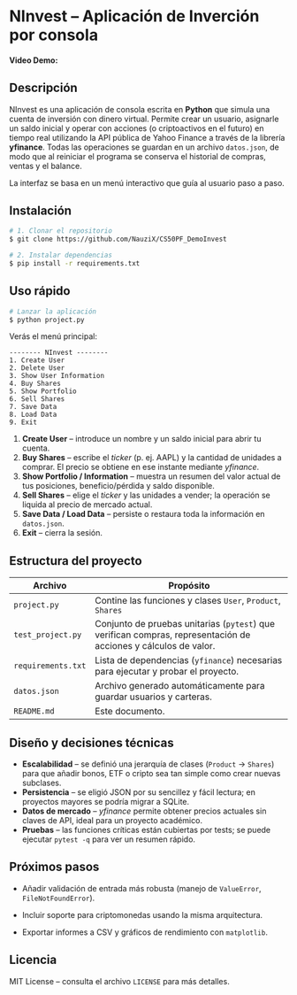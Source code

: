 # NInvest – Aplicación de Inverción por consola

#### Video Demo:

## Descripción
NInvest es una aplicación de consola escrita en **Python** que simula una cuenta de inversión con dinero virtual. Permite crear un usuario, asignarle un saldo inicial y operar con acciones (o criptoactivos en el futuro) en tiempo real utilizando la API pública de Yahoo Finance a través de la librería **yfinance**. Todas las operaciones se guardan en un archivo `datos.json`, de modo que al reiniciar el programa se conserva el historial de compras, ventas y el balance.

La interfaz se basa en un menú interactivo que guía al usuario paso a paso.
## Instalación
```bash
# 1. Clonar el repositorio
$ git clone https://github.com/NauziX/CS50PF_DemoInvest

# 2. Instalar dependencias
$ pip install -r requirements.txt
```

## Uso rápido
```bash
# Lanzar la aplicación
$ python project.py
```
Verás el menú principal:
```
-------- NInvest --------
1. Create User
2. Delete User
3. Show User Information
4. Buy Shares
5. Show Portfolio
6. Sell Shares
7. Save Data
8. Load Data
9. Exit
```

1. **Create User** – introduce un nombre y un saldo inicial para abrir tu cuenta.
2. **Buy Shares** – escribe el *ticker* (p. ej. AAPL) y la cantidad de unidades a comprar. El precio se obtiene en ese instante mediante *yfinance*.
3. **Show Portfolio / Information** – muestra un resumen del valor actual de tus posiciones, beneficio/pérdida y saldo disponible.
4. **Sell Shares** – elige el *ticker* y las unidades a vender; la operación se liquida al precio de mercado actual.
5. **Save Data / Load Data** – persiste o restaura toda la información en `datos.json`.
6. **Exit** – cierra la sesión.

## Estructura del proyecto
| Archivo | Propósito |
|--------------|-----------|
| `project.py` | Contine las funciones y clases `User`, `Product`, `Shares`|
| `test_project.py` | Conjunto de pruebas unitarias (`pytest`) que verifican compras, representación de acciones y cálculos de valor. |
| `requirements.txt` | Lista de dependencias (`yfinance`) necesarias para ejecutar y probar el proyecto. |
| `datos.json` | Archivo generado automáticamente para guardar usuarios y carteras. |
| `README.md` | Este documento. |

## Diseño y decisiones técnicas
* **Escalabilidad** – se definió una jerarquía de clases (`Product` → `Shares`) para que añadir bonos, ETF o cripto sea tan simple como crear nuevas subclases.
* **Persistencia** – se eligió JSON por su sencillez y fácil lectura; en proyectos mayores se podría migrar a SQLite.
* **Datos de mercado** – *yfinance* permite obtener precios actuales sin claves de API, ideal para un proyecto académico.
* **Pruebas** – las funciones críticas están cubiertas por tests; se puede ejecutar `pytest -q` para ver un resumen rápido.

## Próximos pasos
- Añadir validación de entrada más robusta (manejo de `ValueError`, `FileNotFoundError`).
- Incluir soporte para criptomonedas usando la misma arquitectura.

- Exportar informes a CSV y gráficos de rendimiento con `matplotlib`.

## Licencia
MIT License – consulta el archivo `LICENSE` para más detalles.
